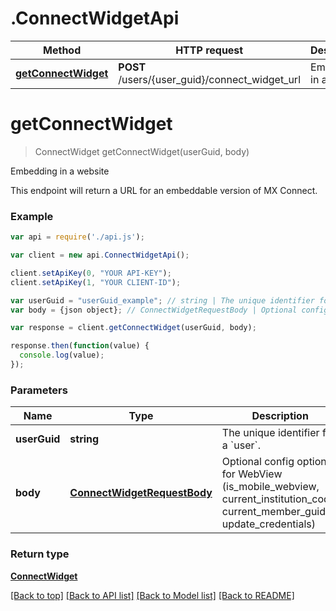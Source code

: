 # .ConnectWidgetApi

Method | HTTP request | Description
------------- | ------------- | -------------
[**getConnectWidget**](ConnectWidgetApi.md#getConnectWidget) | **POST** /users/{user_guid}/connect_widget_url | Embedding in a website


# **getConnectWidget**
> ConnectWidget getConnectWidget(userGuid, body)

Embedding in a website

This endpoint will return a URL for an embeddable version of MX Connect.

### Example
```javascript
var api = require('./api.js');

var client = new api.ConnectWidgetApi();

client.setApiKey(0, "YOUR API-KEY");
client.setApiKey(1, "YOUR CLIENT-ID");

var userGuid = "userGuid_example"; // string | The unique identifier for a `user`.
var body = {json object}; // ConnectWidgetRequestBody | Optional config options for WebView (is_mobile_webview, current_institution_code, current_member_guid, update_credentials)

var response = client.getConnectWidget(userGuid, body);

response.then(function(value) {
  console.log(value);
});
```

### Parameters

Name | Type | Description  | Notes
------------- | ------------- | ------------- | -------------
 **userGuid** | **string**| The unique identifier for a &#x60;user&#x60;. | 
 **body** | [**ConnectWidgetRequestBody**](ConnectWidgetRequestBody.md)| Optional config options for WebView (is_mobile_webview, current_institution_code, current_member_guid, update_credentials) | 

### Return type

[**ConnectWidget**](ConnectWidget.md)

[[Back to top]](#) [[Back to API list]](../README.md#documentation-for-api-endpoints) [[Back to Model list]](../README.md#documentation-for-models) [[Back to README]](../README.md)

